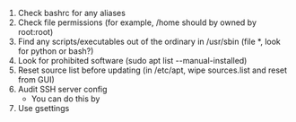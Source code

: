 1. Check bashrc for any aliases
2. Check file permissions (for example, /home should by owned by root:root)
3. Find any scripts/executables out of the ordinary in /usr/sbin (file *, look for python or bash?)
4. Look for prohibited software (sudo apt list --manual-installed)
5. Reset source list before updating (in /etc/apt, wipe sources.list and reset from GUI)
6. Audit SSH server config
   - You can do this by
7. Use gsettings
